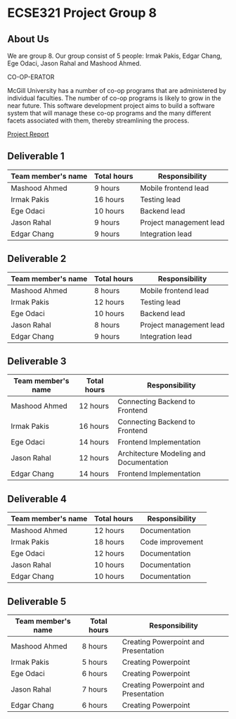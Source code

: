 # ECSE321 Project Group 8
## About Us
We are group 8. Our group consist of 5 people: Irmak Pakis, Edgar Chang, Ege Odaci, Jason Rahal and Mashood Ahmed. 

CO-OP-ERATOR

McGill University has a number of co-op programs that are administered by individual faculties. The number of co-op programs is likely to grow in the near future. This software development project aims to build a software system that will manage these co-op programs and the many different facets associated with them, thereby streamlining the process. 

[Project Report](https://github.com/McGill-ECSE321-Winter2019/ecse321-group-project-08/wiki/Project-Report)

## Deliverable 1

|Team member's name|Total hours|Responsibility         |
|------------------|-----------|-----------------------|
|Mashood Ahmed     |  9 hours  |Mobile frontend lead   |
|Irmak Pakis       |  16 hours |Testing lead           |
|Ege Odaci         |  10 hours |Backend lead           |
|Jason Rahal       |  9 hours  |Project management lead|
|Edgar Chang       |  9 hours  |Integration lead       |

## Deliverable 2

|Team member's name|Total hours|Responsibility         |
|------------------|-----------|-----------------------|
|Mashood Ahmed     |  8 hours  |Mobile frontend lead   |
|Irmak Pakis       |  12 hours |Testing lead           |
|Ege Odaci         |  10 hours |Backend lead           |
|Jason Rahal       |  8 hours  |Project management lead|
|Edgar Chang       |  9 hours  |Integration lead       |
## Deliverable 3

|Team member's name|Total hours|Responsibility         |
|------------------|-----------|-----------------------|
|Mashood Ahmed     |  12 hours  |Connecting Backend to Frontend           |
|Irmak Pakis       |  16 hours |Connecting Backend to Frontend            |
|Ege Odaci         |  14 hours |Frontend Implementation                   |
|Jason Rahal       |  12 hours  |Architecture Modeling and Documentation                  |
|Edgar Chang       |  14 hours  |Frontend Implementation  |

## Deliverable 4

|Team member's name|Total hours|Responsibility         |
|------------------|-----------|-----------------------|
|Mashood Ahmed     | 12  hours  |      Documentation    |
|Irmak Pakis       | 18 hours |Code improvement           |
|Ege Odaci         | 12  hours |Documentation                 |
|Jason Rahal       | 10  hours  |Documentation              |
|Edgar Chang       | 10  hours  |Documentation  |

## Deliverable 5

|Team member's name|Total hours|Responsibility         |
|------------------|-----------|-----------------------|
|Mashood Ahmed     | 8  hours  |Creating Powerpoint and Presentation          |
|Irmak Pakis       | 5  hours |Creating Powerpoint           |
|Ege Odaci         | 6  hours |Creating Powerpoint                    |
|Jason Rahal       | 7  hours  |Creating Powerpoint and Presentation                  |
|Edgar Chang       | 6  hours  |Creating Powerpoint  |
